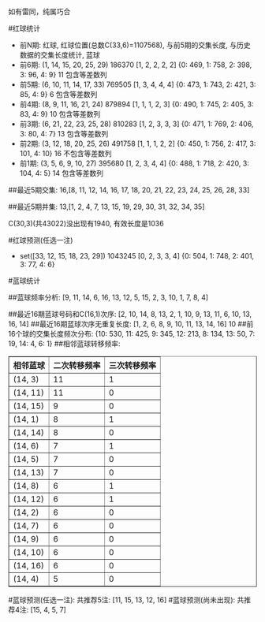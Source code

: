 <!-- 
.. title: 双色球2014144期(2014-12-11)数据分析报告
.. slug: slott-2014144-2014-12-11-report
.. date: 2014-12-12 08:00:00 UTC+08:00
.. tags: Lottery
.. link: 
.. description: 
.. type: text
-->

如有雷同，纯属巧合

<!-- TEASER_END-->

#红球统计

- 前N期: 红球, 红球位置(总数C(33,6)=1107568), 与前5期的交集长度, 与历史数据的交集长度统计, 蓝球
- 前6期: (1, 14, 15, 20, 25, 29) 186370 [1, 2, 2, 2, 2] {0: 469, 1: 758, 2: 398, 3: 96, 4: 9} 11 包含等差数列
- 前5期: (6, 10, 11, 14, 17, 33) 769505 [1, 3, 4, 4, 4] {0: 473, 1: 743, 2: 421, 3: 85, 4: 9} 6 包含等差数列
- 前4期: (8, 9, 11, 16, 21, 24) 879894 [1, 1, 1, 2, 3] {0: 490, 1: 745, 2: 405, 3: 83, 4: 9} 10 包含等差数列
- 前3期: (6, 21, 22, 23, 25, 28) 810283 [1, 2, 3, 3, 3] {0: 471, 1: 769, 2: 406, 3: 80, 4: 7} 13 包含等差数列
- 前2期: (3, 12, 18, 20, 25, 26) 491758 [1, 1, 1, 2, 2] {0: 450, 1: 756, 2: 417, 3: 101, 4: 10} 16 不包含等差数列
- 前1期: (3, 5, 6, 9, 10, 27) 395680 [1, 2, 3, 4, 4] {0: 488, 1: 718, 2: 420, 3: 104, 4: 5} 14 包含等差数列

##最近5期交集:
16,[8, 11, 12, 14, 16, 17, 18, 20, 21, 22, 23, 24, 25, 26, 28, 33]

##最近5期并集:
13,[1, 2, 4, 7, 13, 15, 19, 29, 30, 31, 32, 34, 35]

C(30,3)(共43022)没出现有1940, 
有效长度是1036

#红球预测(任选一注)

- set([33, 12, 15, 18, 23, 29]) 1043245 [0, 2, 3, 3, 4] {0: 504, 1: 748, 2: 401, 3: 77, 4: 6}

#蓝球统计

##蓝球频率分析:
[9, 11, 14, 6, 16, 13, 12, 5, 15, 2, 3, 10, 1, 7, 8, 4]

##最近16期蓝球号码和C(16,1)次序:
[2, 10, 14, 8, 13, 2, 1, 10, 9, 13, 11, 6, 10, 13, 16, 14]
##最近16期蓝球次序无重复长度:
[1, 2, 6, 8, 9, 10, 11, 13, 14, 16] 10
##前16个球的交集长度频次分布:
{10: 530, 11: 425, 9: 345, 12: 213, 8: 134, 13: 50, 7: 19, 14: 4, 6: 1}
##相邻蓝球转移频率:
<table border="1" class="table table-striped dataframe">
  <thead>
    <tr style="text-align: right;">
      <th>相邻蓝球</th>
      <th>二次转移频率</th>
      <th>三次转移频率</th>
    </tr>
  </thead>
  <tbody>
    <tr>
      <td>  (14, 3)</td>
      <td> 11</td>
      <td> 1</td>
    </tr>
    <tr>
      <td> (14, 11)</td>
      <td> 11</td>
      <td> 0</td>
    </tr>
    <tr>
      <td> (14, 15)</td>
      <td>  9</td>
      <td> 0</td>
    </tr>
    <tr>
      <td>  (14, 1)</td>
      <td>  8</td>
      <td> 1</td>
    </tr>
    <tr>
      <td> (14, 14)</td>
      <td>  8</td>
      <td> 0</td>
    </tr>
    <tr>
      <td>  (14, 6)</td>
      <td>  7</td>
      <td> 1</td>
    </tr>
    <tr>
      <td>  (14, 5)</td>
      <td>  7</td>
      <td> 0</td>
    </tr>
    <tr>
      <td> (14, 13)</td>
      <td>  7</td>
      <td> 0</td>
    </tr>
    <tr>
      <td>  (14, 8)</td>
      <td>  6</td>
      <td> 1</td>
    </tr>
    <tr>
      <td> (14, 12)</td>
      <td>  6</td>
      <td> 1</td>
    </tr>
    <tr>
      <td>  (14, 2)</td>
      <td>  6</td>
      <td> 0</td>
    </tr>
    <tr>
      <td>  (14, 7)</td>
      <td>  6</td>
      <td> 0</td>
    </tr>
    <tr>
      <td>  (14, 9)</td>
      <td>  6</td>
      <td> 0</td>
    </tr>
    <tr>
      <td> (14, 10)</td>
      <td>  6</td>
      <td> 0</td>
    </tr>
    <tr>
      <td> (14, 16)</td>
      <td>  6</td>
      <td> 0</td>
    </tr>
    <tr>
      <td>  (14, 4)</td>
      <td>  5</td>
      <td> 0</td>
    </tr>
  </tbody>
</table>
#蓝球预测(任选一注):
共推荐5注: [11, 15, 13, 12, 16]
#蓝球预测(尚未出现):
共推荐4注: [15, 4, 5, 7]

